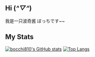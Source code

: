 ## Hi (*^▽^*)
我是一只波奇酱 ぼっちです~~

## My Stats
[![bocchi810's GitHub stats](https://github-readme-stats.vercel.app/api?username=bocchi810&count_private=true)](https://github.com/anuraghazra/github-readme-stats)
[![Top Langs](https://github-readme-stats.vercel.app/api/top-langs/?username=bocchi810)](https://github.com/anuraghazra/github-readme-stats)
